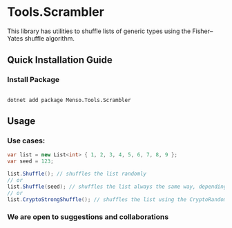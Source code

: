 # Tools.Scrambler

This library has utilities to shuffle lists of generic types using the Fisher–Yates shuffle algorithm.

## Quick Installation Guide

### Install Package

```shell 

dotnet add package Menso.Tools.Scrambler

```

## Usage

### Use cases:

```csharp
var list = new List<int> { 1, 2, 3, 4, 5, 6, 7, 8, 9 };
var seed = 123;

list.Shuffle(); // shuffles the list randomly
// or
list.Shuffle(seed); // shuffles the list always the same way, depending on the seed
// or
list.CryptoStrongShuffle(); // shuffles the list using the CryptoRandom class

```

### We are open to suggestions and collaborations